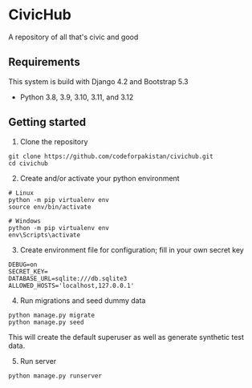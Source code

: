 # CivicHub
A repository of all that's civic and good 

## Requirements
This system is build with Django 4.2 and Bootstrap 5.3
* Python 3.8, 3.9, 3.10, 3.11, and 3.12

## Getting started

1. Clone the repository
```
git clone https://github.com/codeforpakistan/civichub.git
cd civichub
```

2. Create and/or activate your python environment
```
# Linux
python -m pip virtualenv env
source env/bin/activate

# Windows
python -m pip virtualenv env
env\Scripts\activate
```

3. Create environment file for configuration; fill in your own secret key
```
DEBUG=on
SECRET_KEY=
DATABASE_URL=sqlite:///db.sqlite3
ALLOWED_HOSTS='localhost,127.0.0.1'
```

4. Run migrations and seed dummy data
```
python manage.py migrate
python manage.py seed
```
This will create the default superuser as well as generate synthetic test data. 

5. Run server
```
python manage.py runserver
```
